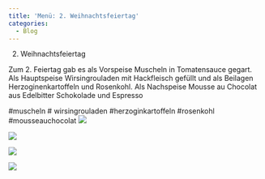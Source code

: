 ```yaml
---
title: 'Menü: 2. Weihnachtsfeiertag'
categories:
  - Blog
---
```


2. Weihnachtsfeiertag

Zum 2. Feiertag gab es als Vorspeise Muscheln in Tomatensauce gegart.
Als Hauptspeise Wirsingrouladen mit Hackfleisch gefüllt und als Beilagen Herzoginenkartoffeln und Rosenkohl.
Als Nachspeise Mousse au Chocolat aus Edelbitter Schokolade und Espresso

#muscheln # wirsingrouladen #herzoginkartoffeln #rosenkohl #mousseauchocolat
![](..\..\.\assets\2020-12-25-sonntag\1.jpg)

![](..\..\.\assets\2020-12-25-sonntag\2.jpg)

![](..\..\.\assets\2020-12-25-sonntag\3.jpg)

![](..\..\.\assets\2020-12-25-sonntag\4.jpg)


